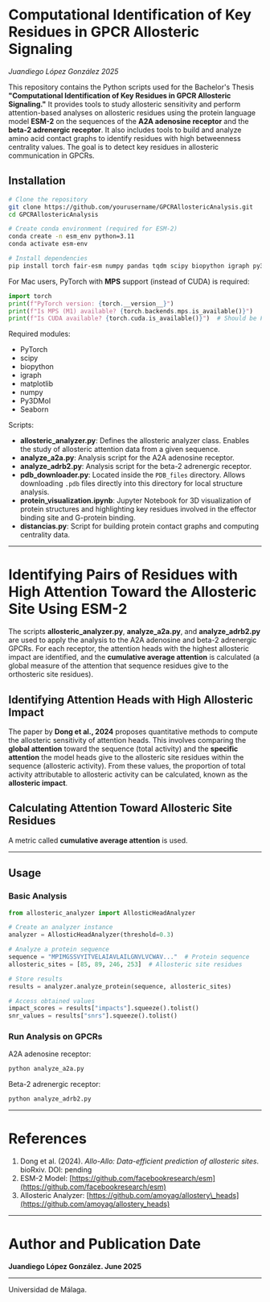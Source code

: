 # Computational Identification of Key Residues in GPCR Allosteric Signaling

*Juandiego López González 2025*

This repository contains the Python scripts used for the Bachelor's Thesis **"Computational Identification of Key Residues in GPCR Allosteric Signaling."** It provides tools to study allosteric sensitivity and perform attention-based analyses on allosteric residues using the protein language model **ESM-2** on the sequences of the **A2A adenosine receptor** and the **beta-2 adrenergic receptor**. It also includes tools to build and analyze amino acid contact graphs to identify residues with high betweenness centrality values. The goal is to detect key residues in allosteric communication in GPCRs.

## Installation

```bash
# Clone the repository
git clone https://github.com/yourusername/GPCRAllostericAnalysis.git
cd GPCRAllostericAnalysis

# Create conda environment (required for ESM-2)
conda create -n esm_env python=3.11
conda activate esm-env

# Install dependencies
pip install torch fair-esm numpy pandas tqdm scipy biopython igraph py3dMol
```

For Mac users, PyTorch with **MPS** support (instead of CUDA) is required:

```python
import torch
print(f"PyTorch version: {torch.__version__}")
print(f"Is MPS (M1) available? {torch.backends.mps.is_available()}")
print(f"Is CUDA available? {torch.cuda.is_available()}")  # Should be False on M1
```

Required modules:

* PyTorch
* scipy
* biopython
* igraph
* matplotlib
* numpy
* Py3DMol
* Seaborn

Scripts:

* **allosteric\_analyzer.py**: Defines the allosteric analyzer class. Enables the study of allosteric attention data from a given sequence.
* **analyze\_a2a.py**: Analysis script for the A2A adenosine receptor.
* **analyze\_adrb2.py**: Analysis script for the beta-2 adrenergic receptor.
* **pdb\_downloader.py**: Located inside the `PDB_files` directory. Allows downloading `.pdb` files directly into this directory for local structure analysis.
* **protein\_visualization.ipynb**: Jupyter Notebook for 3D visualization of protein structures and highlighting key residues involved in the effector binding site and G-protein binding.
* **distancias.py**: Script for building protein contact graphs and computing centrality data.

---

# Identifying Pairs of Residues with High Attention Toward the Allosteric Site Using ESM-2

The scripts **allosteric\_analyzer.py**, **analyze\_a2a.py**, and **analyze\_adrb2.py** are used to apply the analysis to the A2A adenosine and beta-2 adrenergic GPCRs. For each receptor, the attention heads with the highest allosteric impact are identified, and the **cumulative average attention** is calculated (a global measure of the attention that sequence residues give to the orthosteric site residues).

## Identifying Attention Heads with High Allosteric Impact

The paper by **Dong et al., 2024** proposes quantitative methods to compute the allosteric sensitivity of attention heads. This involves comparing the **global attention** toward the sequence (total activity) and the **specific attention** the model heads give to the allosteric site residues within the sequence (allosteric activity). From these values, the proportion of total activity attributable to allosteric activity can be calculated, known as the **allosteric impact**.

## Calculating Attention Toward Allosteric Site Residues

A metric called **cumulative average attention** is used.

---

## Usage

### Basic Analysis

```python
from allosteric_analyzer import AllosticHeadAnalyzer

# Create an analyzer instance
analyzer = AllosticHeadAnalyzer(threshold=0.3)

# Analyze a protein sequence
sequence = "MPIMGSSVYITVELAIAVLAILGNVLVCWAV..."  # Protein sequence
allosteric_sites = [85, 89, 246, 253]  # Allosteric site residues

# Store results
results = analyzer.analyze_protein(sequence, allosteric_sites)

# Access obtained values
impact_scores = results["impacts"].squeeze().tolist()
snr_values = results["snrs"].squeeze().tolist()
```

### Run Analysis on GPCRs

A2A adenosine receptor:

```bash
python analyze_a2a.py
```

Beta-2 adrenergic receptor:

```bash
python analyze_adrb2.py
```

---

# References

1. Dong et al. (2024). *Allo-Allo: Data-efficient prediction of allosteric sites*. bioRxiv. DOI: pending
2. ESM-2 Model: [https://github.com/facebookresearch/esm](https://github.com/facebookresearch/esm)
3. Allosteric Analyzer: [https://github.com/amoyag/allostery\_heads](https://github.com/amoyag/allostery_heads)

---

# Author and Publication Date

**Juandiego López González. June 2025**

---

Universidad de Málaga.
